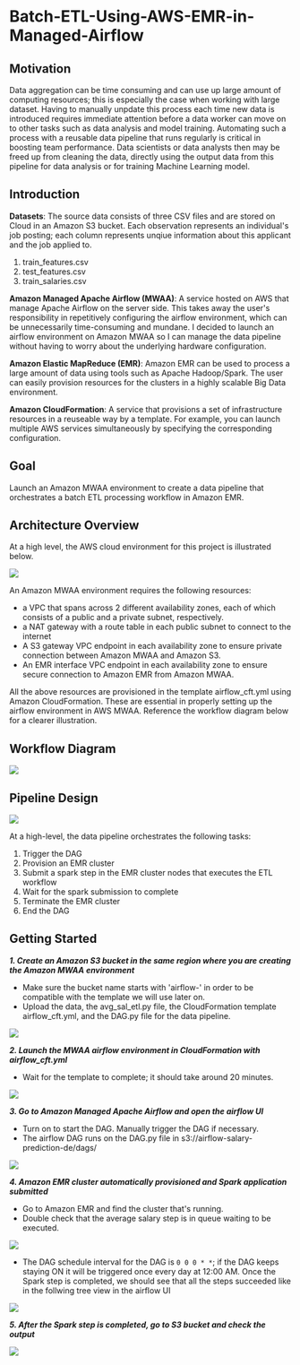 # Batch-ETL-Using-AWS-EMR-in-Managed-Airflow

## Motivation

Data aggregation can be time consuming and can use up large amount of computing resources; this is especially the case when working with large dataset. Having to manually unpdate this process each time new data is introduced requires immediate attention before a data worker can move on to other tasks such as data analysis and model training. Automating such a process with a reusable data pipeline that runs regularly is critical in boosting team performance. Data scientists or data analysts then may be freed up from cleaning the data, directly using the output data from this pipeline for data analysis or for training Machine Learning model. 

## Introduction

**Datasets**: The source data consists of three CSV files and are stored on Cloud in an Amazon S3 bucket. Each observation represents an individual's job posting; each column represents unqiue information about this applicant and the job applied to.
1. train_features.csv
2. test_features.csv
3. train_salaries.csv

**Amazon Managed Apache Airflow (MWAA)**: A service hosted on AWS that manage Apache Airflow on the server side. This takes away the user's responsibility in repetitively configuring the airflow environment, which can be unnecessarily time-consuming and mundane. I decided to launch an airflow environment on Amazon MWAA so I can manage the data pipeline without having to worry about the underlying hardware configuration. 

**Amazon Elastic MapReduce (EMR)**: Amazon EMR can be used to process a large amount of data using tools such as Apache Hadoop/Spark. The user can easily provision resources for the clusters in a highly scalable Big Data environment. 

**Amazon CloudFormation**: A service that provisions a set of infrastructure resources in a reuseable way by a template. For example, you can launch multiple AWS services simultaneously by specifying the corresponding configuration.

## Goal
Launch an Amazon MWAA environment to create a data pipeline that orchestrates a batch ETL processing workflow in Amazon EMR.

## Architecture Overview
At a high level, the AWS cloud environment for this project is illustrated below. 

![](images/architecture_overview.png)
 
An Amazon MWAA environment requires the following resources:
- a VPC that spans across 2 different availability zones, each of which consists of a public and a private subnet, respectively. 
- a NAT gateway with a route table in each public subnet to connect to the internet 
- A S3 gateway VPC endpoint in each availability zone to ensure private connection between Amazon MWAA and Amazon S3.
- An EMR interface VPC endpoint in each availability zone to ensure secure connection to Amazon EMR from Amazon MWAA.

All the above resources are provisioned in the template airflow_cft.yml using Amazon CloudFormation. These are essential in properly setting up the airflow environment in AWS MWAA. Reference the workflow diagram below for a clearer illustration. 

## Workflow Diagram

![](images/pipeline_design.png)

## Pipeline Design

![](images/salary_pipeline_dag_graph.PNG)

At a high-level, the data pipeline orchestrates the following tasks:
1. Trigger the DAG
2. Provision an EMR cluster
3. Submit a spark step in the EMR cluster nodes that executes the ETL workflow 
4. Wait for the spark submission to complete
5. Terminate the EMR cluster
6. End the DAG

## Getting Started

***1. Create an Amazon S3 bucket in the same region where you are creating the Amazon MWAA environment***

- Make sure the bucket name starts with 'airflow-' in order to be compatible with the template we will use later on. 
- Upload the data, the avg_sal_etl.py file, the CloudFormation template airflow_cft.yml, and the DAG.py file for the data pipeline.

![](images/S3_bucket_prerequisites.PNG)

***2. Launch the MWAA airflow environment in CloudFormation with airflow_cft.yml***

- Wait for the template to complete; it should take around 20 minutes.

![](images/cloudformation_template.PNG)

***3. Go to Amazon Managed Apache Airflow and open the airflow UI***

- Turn on to start the DAG. Manually trigger the DAG if necessary. 
- The airflow DAG runs on the DAG.py file in s3://airflow-salary-prediction-de/dags/

![](images/airflow_dag.PNG)

***4. Amazon EMR cluster automatically provisioned and Spark application submitted***

- Go to Amazon EMR and find the cluster that's running.
- Double check that the average salary step is in queue waiting to be executed.

![](images/spark_step.PNG)

- The DAG schedule interval for the DAG is `0 0 0 * *`; if the DAG keeps staying ON it will be triggered once every day at 12:00 AM. Once the Spark step is completed, we should see that all the steps succeeded like in the follwing tree view in the airflow UI

![](images/salary_pipeline_dag_tree.PNG)

***5. After the Spark step is completed, go to S3 bucket and check the output***

![](images/output.PNG)









